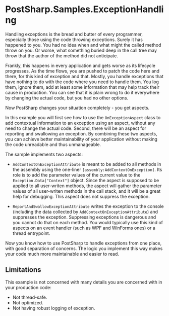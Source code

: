 # PostSharp.Samples.ExceptionHandling

Handling exceptions is the bread and butter of every programmer, especially those using the code throwing exceptions. Surely it has happened to you. 
You had no idea when and what might the called method throw on you. Or worse, what something buried deep in the call tree may throw that the author of the method did not anticipate. 

Frankly, this happens in every application and gets worse as its lifecycle progresses. As the time flows, you are pushed to patch the code here 
and there, for this kind of exception and that. Mostly, you handle exceptions that have nothing to do with the code where you need to handle them. You log 
them, ignore them, add at least some information that may help track their cause in production. You can see that it is plain wrong to do it everywhere
by changing the actual code, but you had no other options.

Now PostSharp changes your situation completely - you get aspects.

In this example you will first see how to use the `OnExceptionAspect` class to add contextual information to an exception using an aspect, without any need 
to change the actual code. Second, there will be an aspect for reporting and swallowing an exception. By combining these two aspects, you can achieve
better maintainability of your application without making the code unreadable and thus unmanageable.

The sample implements two aspects:

* `AddContextOnExceptionAttribute` is meant to be added to all methods in the assembly using the one-liner `[assembly:AddContextOnException]`. Its role is 
   to add the parameter values of the current value to the `Exception.Data["Context"]` object. Since the aspect is supposed to be applied to all 
   user-writen methods, the aspect will gather the parameter values of all user-writen methods in the call stack, and it will be a great help for 
   debugging. This aspect does not suppress the exception.
   
* `ReportAndSwallowExceptionAttribute` writes the exception to the console (including the data collected by  `AddContextOnExceptionAttribute`) and 
   suppresses the exception. Suppressing exceptions is dangerous and you cannot do that on each method. You would typically use this kind of aspects 
   on an event handler (such as WPF and WinForms ones) or a thread entrypoint.

Now you know how to use PostSharp to handle exceptions from one place, with good separation of concerns. The logic you implement this way makes your code much more maintainable and easier to read.

## Limitations

This example is not concerned with many details you are concerned with in your production code:

* Not thread-safe.
* Not optimized.
* Not having robust logging of exception.
